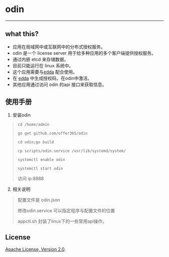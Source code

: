 # odin #

----

## what this? ##
- 应用在局域网中或互联网中的分布式授权服务。
- odin 是一个 license server  用于给多种应用的多个客户端提供授权服务。
- 通过内嵌 etcd 来存储数据。
- 目前只能运行在 linux 系统中。
- 这个应用需要与[edda](https://github.com/offer365/edda) 配合使用。
- 在 [edda](https://github.com/offer365/edda) 中生成授权码，在odin中激活。
- 其他应用通过访问 odin 的api 接口来获取信息。

## 使用手册 ##
1. 安装odin
> `cd /home/admin`
>
> `go get github.com/offer365/odin`
>
> `cd odin;go build`
>
>`cp scripts/odin.service /usr/lib/systemd/system/`
>
>`systemctl enable odin`
>
>`systemctl start odin`
>
> 访问 ip:8888


2. 相关说明
> 配置文件是 odin.json 
>
> 修改odin.service 可以指定程序与配置文件的位置
>
> appctl.sh 封装了linux下的一些常用api操作。
>

## License
[Apache License, Version 2.0](http://www.apache.org/licenses/LICENSE-2.0.html).




